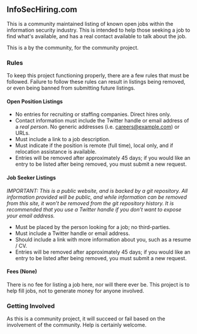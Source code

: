 ## InfoSecHiring.com

This is a community maintained listing of known open jobs within the information security industry. This is intended to help those seeking a job to find what's available, and has a real contact available to talk about the job.

This is a by the community, for the community project.

### Rules

To keep this project functioning properly, there are a few rules that must be followed. Failure to follow these rules can result in listings being removed, or even being banned from submitting future listings.

#### Open Position Listings

* No entries for recruiting or staffing companies. Direct hires only.
* Contact information must include the Twitter handle or email address of a _real person_. No generic addresses (i.e. careers@example.com) or URLs.
* Must include a link to a job description.
* Must indicate if the position is remote (full time), local only, and if relocation assistance is available.
* Entries will be removed after approximately 45 days; if you would like an entry to be listed after being removed, you must submit a new request.

#### Job Seeker Listings

_IMPORTANT: This is a public website, and is backed by a git repository. All information provided will be public, and while information can be removed from this site, it won’t be removed from the git repository history. It is recommended that you use a Twitter handle if you don’t want to expose your email address._

* Must be placed by the person looking for a job; no third-parties.
* Must include a Twitter handle or email address.
* Should include a link with more information about you, such as a resume / CV.
* Entries will be removed after approximately 45 days; if you would like an entry to be listed after being removed, you must submit a new request.

#### Fees (None)

There is no fee for listing a job here, nor will there ever be. This project is to help fill jobs, not to generate money for anyone involved.

### Getting Involved

As this is a community project, it will succeed or fail based on the involvement of the community. Help is certainly welcome.

